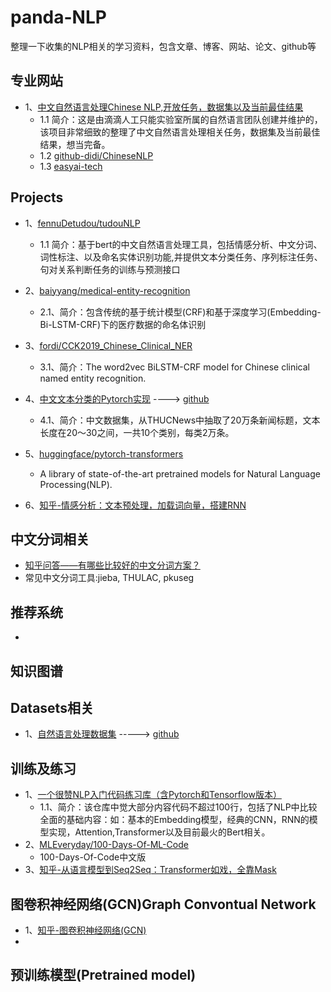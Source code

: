 # panda-NLP

整理一下收集的NLP相关的学习资料，包含文章、博客、网站、论文、github等

## 专业网站

- 1、[中文自然语言处理Chinese NLP,开放任务，数据集以及当前最佳结果](https://chinesenlp.xyz/#/docs/question_answering)
    - 1.1 简介：这是由滴滴人工只能实验室所属的自然语言团队创建并维护的，该项目非常细致的整理了中文自然语言处理相关任务，数据集及当前最佳结果，想当完备。
    - 1.2 [github-didi/ChineseNLP](https://github.com/didi/ChineseNLP)
    - 1.3 [easyai-tech](https://www.easyaihub.com/)


## Projects

- 1、[fennuDetudou/tudouNLP](https://github.com/fennuDetudou/tudouNLP)
    - 1.1 简介：基于bert的中文自然语言处理工具，包括情感分析、中文分词、词性标注、以及命名实体识别功能,并提供文本分类任务、序列标注任务、句对关系判断任务的训练与预测接口

- 2、[baiyyang/medical-entity-recognition](https://github.com/baiyyang/medical-entity-recognition)
    - 2.1、简介：包含传统的基于统计模型(CRF)和基于深度学习(Embedding-Bi-LSTM-CRF)下的医疗数据的命名体识别
- 3、[fordi/CCK2019_Chinese_Clinical_NER](https://github.com/fordai/CCKS2019_Chinese_Clinical_NER)
    - 3.1、简介：The word2vec BiLSTM-CRF model for Chinese clinical named entity recognition.
- 4、[中文文本分类的Pytorch实现](https://zhuanlan.zhihu.com/p/73176084) ----> [github](https://github.com/649453932/Chinese-Text-Classification-Pytorch)
    - 4.1、简介：中文数据集，从THUCNews中抽取了20万条新闻标题，文本长度在20～30之间，一共10个类别，每类2万条。
- 5、[huggingface/pytorch-transformers](https://github.com/huggingface/pytorch-transformers)
    -  A library of state-of-the-art pretrained models for Natural Language Processing(NLP).
- 6、[知乎-情感分析：文本预处理，加载词向量，搭建RNN](https://zhuanlan.zhihu.com/p/63852350)  


## 中文分词相关
- [知乎问答——有哪些比较好的中文分词方案？](https://www.zhihu.com/question/19578687/answer/828011367)
- 常见中文分词工具:jieba, THULAC, pkuseg


## 推荐系统
- 

## 知识图谱


## Datasets相关

- 1、[自然语言处理数据集](https://zhuanlan.zhihu.com/p/35423943) -----> [github](https://github.com/niderhoff/nlp-datasets/blob/master/README.md)

## 训练及练习

- 1、[一个很赞NLP入门代码练习库（含Pytorch和Tensorflow版本）](https://github.com/graykode/nlp-tutorial)
    - 1.1、简介：该仓库中觉大部分内容代码不超过100行，包括了NLP中比较全面的基础内容：如：基本的Embedding模型，经典的CNN，RNN的模型实现，Attention,Transformer以及目前最火的Bert相关。
- 2、[MLEveryday/100-Days-Of-ML-Code](https://github.com/MLEveryday/100-Days-Of-ML-Code)
    - 100-Days-Of-Code中文版
- 3、[知乎-从语言模型到Seq2Seq：Transformer如戏，全靠Mask](https://zhuanlan.zhihu.com/p/84157931)


## 图卷积神经网络(GCN)Graph Convontual Network

- 1、[知乎-图卷积神经网络(GCN)](https://zhuanlan.zhihu.com/p/71200936)
- 


## 预训练模型(Pretrained model)
